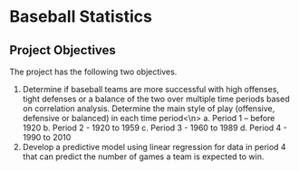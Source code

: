 # Baseball Statistics
## Project Objectives
The project has the following two objectives.
1.	Determine if baseball teams are more successful with high offenses, tight defenses or a balance of the two over multiple time periods based on correlation analysis. Determine the main style of play (offensive, defensive or balanced) in each time period<\n>
  a.	Period 1 – before 1920
  b.	Period 2 - 1920 to 1959
  c.	Period 3 - 1960 to 1989
  d.	Period 4 - 1990 to 2010
2.	Develop a predictive model using linear regression for data in period 4 that can predict the number of games a team is expected to win.

